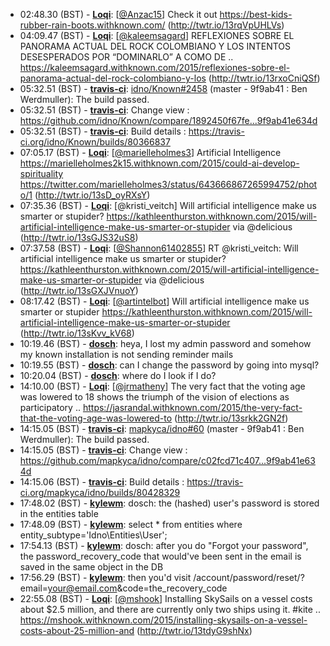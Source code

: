 * <a id="02:48.30">02:48.30 (BST)</a> - __[Loqi](https://github.com/Loqi)__: [<a href="https://twitter.com/Anzac15">@Anzac15</a>] Check it out  https://best-kids-rubber-rain-boots.withknown.com/ (http://twtr.io/13rqVpUHLVs)
* <a id="04:09.47">04:09.47 (BST)</a> - __[Loqi](https://github.com/Loqi)__: [<a href="https://twitter.com/kaleemsagard">@kaleemsagard</a>] REFLEXIONES SOBRE EL PANORAMA ACTUAL DEL ROCK COLOMBIANO Y LOS INTENTOS DESESPERADOS POR “DOMINARLO” A COMO DE .. https://kaleemsagard.withknown.com/2015/reflexiones-sobre-el-panorama-actual-del-rock-colombiano-y-los (http://twtr.io/13rxoCniQSf)
* <a id="05:32.51">05:32.51 (BST)</a> - __[travis-ci](https://github.com/travis-ci)__: <a href="https://github.com/idno/Known/issues/2458">idno/Known#2458</a> (master - 9f9ab41 : Ben Werdmuller): The build passed.
* <a id="05:32.51">05:32.51 (BST)</a> - __[travis-ci](https://github.com/travis-ci)__: Change view : https://github.com/idno/Known/compare/1892450f67fe...9f9ab41e634d
* <a id="05:32.51">05:32.51 (BST)</a> - __[travis-ci](https://github.com/travis-ci)__: Build details : https://travis-ci.org/idno/Known/builds/80366837
* <a id="07:05.17">07:05.17 (BST)</a> - __[Loqi](https://github.com/Loqi)__: [<a href="https://twitter.com/marielleholmes3">@marielleholmes3</a>] Artificial Intelligence https://marielleholmes2k15.withknown.com/2015/could-ai-develop-spirituality https://twitter.com/marielleholmes3/status/643666867265994752/photo/1 (http://twtr.io/13sD_oyRXsY)
* <a id="07:35.36">07:35.36 (BST)</a> - __[Loqi](https://github.com/Loqi)__: [@kristi_veitch] Will artificial intelligence make us smarter or stupider? https://kathleenthurston.withknown.com/2015/will-artificial-intelligence-make-us-smarter-or-stupider via @delicious (http://twtr.io/13sGJS32uS8)
* <a id="07:37.58">07:37.58 (BST)</a> - __[Loqi](https://github.com/Loqi)__: [<a href="https://twitter.com/Shannon61402855">@Shannon61402855</a>] RT @kristi_veitch: Will artificial intelligence make us smarter or stupider? https://kathleenthurston.withknown.com/2015/will-artificial-intelligence-make-us-smarter-or-stupider via @delicious (http://twtr.io/13sGXJVnuoY)
* <a id="08:17.42">08:17.42 (BST)</a> - __[Loqi](https://github.com/Loqi)__: [<a href="https://twitter.com/artintelbot">@artintelbot</a>] Will artificial intelligence make us smarter or stupider https://kathleenthurston.withknown.com/2015/will-artificial-intelligence-make-us-smarter-or-stupider (http://twtr.io/13sKvv_kV68)
* <a id="10:19.46">10:19.46 (BST)</a> - __[dosch](https://github.com/dosch)__: heya, I lost my admin password and somehow my known installation is not sending reminder mails
* <a id="10:19.55">10:19.55 (BST)</a> - __[dosch](https://github.com/dosch)__: can I change the password by going into mysql?
* <a id="10:20.04">10:20.04 (BST)</a> - __[dosch](https://github.com/dosch)__: where do I look if I do?
* <a id="14:10.00">14:10.00 (BST)</a> - __[Loqi](https://github.com/Loqi)__: [<a href="https://twitter.com/jrmatheny">@jrmatheny</a>] The very fact that the voting age was lowered to 18 shows the triumph of the vision of elections as participatory .. https://jasrandal.withknown.com/2015/the-very-fact-that-the-voting-age-was-lowered-to (http://twtr.io/13srkk2GN2f)
* <a id="14:15.05">14:15.05 (BST)</a> - __[travis-ci](https://github.com/travis-ci)__: <a href="https://github.com/mapkyca/idno/issues/60">mapkyca/idno#60</a> (master - 9f9ab41 : Ben Werdmuller): The build passed.
* <a id="14:15.05">14:15.05 (BST)</a> - __[travis-ci](https://github.com/travis-ci)__: Change view : https://github.com/mapkyca/idno/compare/c02fcd71c407...9f9ab41e634d
* <a id="14:15.06">14:15.06 (BST)</a> - __[travis-ci](https://github.com/travis-ci)__: Build details : https://travis-ci.org/mapkyca/idno/builds/80428329
* <a id="17:48.02">17:48.02 (BST)</a> - __[kylewm](https://github.com/kylewm)__: dosch: the (hashed) user's password is stored in the entities table
* <a id="17:48.09">17:48.09 (BST)</a> - __[kylewm](https://github.com/kylewm)__: select * from entities where entity_subtype='Idno\\Entities\\User';
* <a id="17:54.13">17:54.13 (BST)</a> - __[kylewm](https://github.com/kylewm)__: dosch: after you do "Forgot your password", the password_recovery_code that would've been sent in the email is saved in the same object in the DB
* <a id="17:56.29">17:56.29 (BST)</a> - __[kylewm](https://github.com/kylewm)__: then you'd visit /account/password/reset/?email=your@email.com&code=the_recovery_code
* <a id="22:55.08">22:55.08 (BST)</a> - __[Loqi](https://github.com/Loqi)__: [<a href="https://twitter.com/mshook">@mshook</a>] Installing SkySails on a vessel costs about $2.5 million, and there are currently only two ships using it. #kite .. https://mshook.withknown.com/2015/installing-skysails-on-a-vessel-costs-about-25-million-and (http://twtr.io/13tdyG9shNx)
